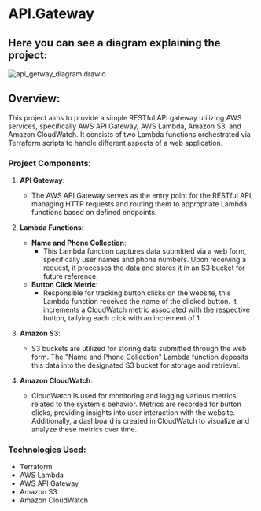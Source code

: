 # API.Gateway
## Here you can see a diagram explaining the project:
![api_getway_diagram drawio](https://github.com/snirkap/API.Gateway/assets/120733215/140f2881-3976-458f-a462-cffd6a707210)

## Overview:
This project aims to provide a simple RESTful API gateway utilizing AWS services, specifically AWS API Gateway, AWS Lambda, Amazon S3, and Amazon CloudWatch. It consists of two Lambda functions orchestrated via Terraform scripts to handle different aspects of a web application.
### Project Components:
1. **API Gateway**:
   - The AWS API Gateway serves as the entry point for the RESTful API, managing HTTP requests and routing them to appropriate Lambda functions based on defined endpoints.

2. **Lambda Functions**:
   - **Name and Phone Collection**:
     - This Lambda function captures data submitted via a web form, specifically user names and phone numbers. Upon receiving a request, it processes the data and stores it in an S3 bucket for future reference.
   - **Button Click Metric**:
     - Responsible for tracking button clicks on the website, this Lambda function receives the name of the clicked button. It increments a CloudWatch metric associated with the respective button, tallying each click with an increment of 1.

3. **Amazon S3**:
   - S3 buckets are utilized for storing data submitted through the web form. The "Name and Phone Collection" Lambda function deposits this data into the designated S3 bucket for storage and retrieval.

4. **Amazon CloudWatch**:
   - CloudWatch is used for monitoring and logging various metrics related to the system's behavior. Metrics are recorded for button clicks, providing insights into user interaction with the website. Additionally, a dashboard is created in CloudWatch to visualize and analyze these metrics over time.

### Technologies Used:
* Terraform
* AWS Lambda
* AWS API Gateway
* Amazon S3
* Amazon CloudWatch

